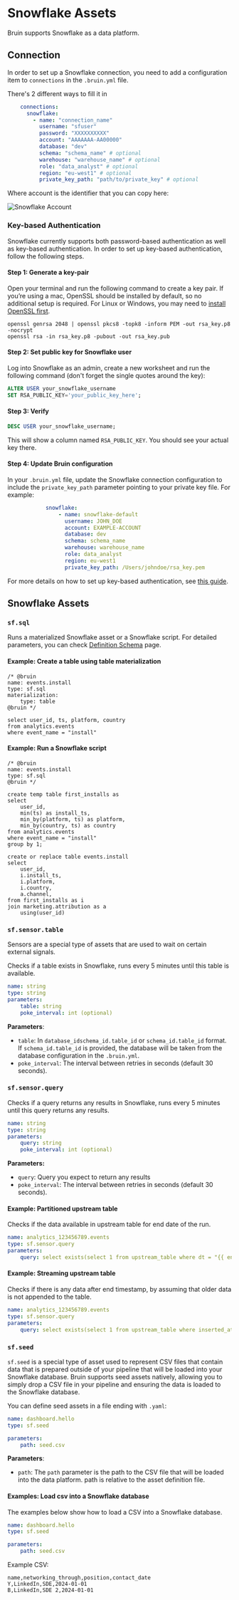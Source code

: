 # Snowflake Assets
Bruin supports Snowflake as a data platform.

## Connection
In order to set up a Snowflake connection, you need to add a configuration item to `connections` in the `.bruin.yml` file.

There's 2 different ways to fill it in

```yaml
    connections:
      snowflake:
        - name: "connection_name"
          username: "sfuser"
          password: "XXXXXXXXXX"
          account: "AAAAAAA-AA00000"
          database: "dev"
          schema: "schema_name" # optional
          warehouse: "warehouse_name" # optional
          role: "data_analyst" # optional
          region: "eu-west1" # optional
          private_key_path: "path/to/private_key" # optional
```

Where account is the identifier that you can copy here:

![Snowflake Account](/snowflake.png)

### Key-based Authentication

Snowflake currently supports both password-based authentication as well as key-based authentication. In order to set up key-based authentication, follow the following steps.


#### Step 1: Generate a key-pair

Open your terminal and run the following command to create a key pair. If you’re using a mac, OpenSSL should be installed by default, so no additional setup is required. For Linux or Windows, you may need to [install OpenSSL first](https://docs.openssl.org/3.4/man7/ossl-guide-introduction/).

```terminal
openssl genrsa 2048 | openssl pkcs8 -topk8 -inform PEM -out rsa_key.p8 -nocrypt
openssl rsa -in rsa_key.p8 -pubout -out rsa_key.pub
```

#### Step 2: Set public key for Snowflake user

Log into Snowflake as an admin, create a new worksheet and run the following command (don't forget the single quotes around the key):

```sql
ALTER USER your_snowflake_username
SET RSA_PUBLIC_KEY='your_public_key_here';
```

#### Step 3: Verify
```sql
DESC USER your_snowflake_username;
```

This will show a column named `RSA_PUBLIC_KEY`. You should see your actual key there.

#### Step 4: Update Bruin configuration

In your `.bruin.yml` file, update the Snowflake connection configuration to include the `private_key_path` parameter pointing to your private key file. For example:

```yaml
            snowflake:
                - name: snowflake-default
                  username: JOHN_DOE
                  account: EXAMPLE-ACCOUNT
                  database: dev
                  schema: schema_name
                  warehouse: warehouse_name
                  role: data_analyst
                  region: eu-west1
                  private_key_path: /Users/johndoe/rsa_key.pem
```


For more details on how to set up key-based authentication, see [this guide](https://select.dev/docs/snowflake-developer-guide/snowflake-key-pair).


## Snowflake Assets

### `sf.sql`
Runs a materialized Snowflake asset or a Snowflake script. For detailed parameters, you can check [Definition Schema](../assets/definition-schema.md) page.


#### Example: Create a table using table materialization
```bruin-sql
/* @bruin
name: events.install
type: sf.sql
materialization:
    type: table
@bruin */

select user_id, ts, platform, country
from analytics.events
where event_name = "install"
```

#### Example: Run a Snowflake script
```bruin-sql
/* @bruin
name: events.install
type: sf.sql
@bruin */

create temp table first_installs as
select 
    user_id, 
    min(ts) as install_ts,
    min_by(platform, ts) as platform,
    min_by(country, ts) as country
from analytics.events
where event_name = "install"
group by 1;

create or replace table events.install
select
    user_id, 
    i.install_ts,
    i.platform, 
    i.country,
    a.channel,
from first_installs as i
join marketing.attribution as a
    using(user_id)
```

### `sf.sensor.table`

Sensors are a special type of assets that are used to wait on certain external signals.


Checks if a table exists in Snowflake, runs every 5 minutes until this table is available.

```yaml
name: string
type: string
parameters:
    table: string
    poke_interval: int (optional)
```
**Parameters**:
- `table`: In `database_idschema_id.table_id` or `schema_id.table_id` format. If `schema_id.table_id` is provided, the database will be taken from the database configuration in the `.bruin.yml`. 
- `poke_interval`: The interval between retries in seconds (default 30 seconds). 


### `sf.sensor.query`


Checks if a query returns any results in Snowflake, runs every 5 minutes until this query returns any results.

```yaml
name: string
type: string
parameters:
    query: string
    poke_interval: int (optional)
```

**Parameters:**
- `query`: Query you expect to return any results
- `poke_interval`: The interval between retries in seconds (default 30 seconds). 

#### Example: Partitioned upstream table
Checks if the data available in upstream table for end date of the run.
```yaml
name: analytics_123456789.events
type: sf.sensor.query
parameters:
    query: select exists(select 1 from upstream_table where dt = "{{ end_date }}"
```

#### Example: Streaming upstream table
Checks if there is any data after end timestamp, by assuming that older data is not appended to the table.
```yaml
name: analytics_123456789.events
type: sf.sensor.query
parameters:
    query: select exists(select 1 from upstream_table where inserted_at > "{{ end_timestamp }}"
```

### `sf.seed`
`sf.seed` is a special type of asset used to represent CSV files that contain data that is prepared outside of your pipeline that will be loaded into your Snowflake database. Bruin supports seed assets natively, allowing you to simply drop a CSV file in your pipeline and ensuring the data is loaded to the Snowflake database.

You can define seed assets in a file ending with `.yaml`:
```yaml
name: dashboard.hello
type: sf.seed

parameters:
    path: seed.csv
```

**Parameters**:
- `path`:  The `path` parameter is the path to the CSV file that will be loaded into the data platform. path is relative to the asset definition file.


####  Examples: Load csv into a Snowflake database

The examples below show how to load a CSV into a Snowflake database.
```yaml
name: dashboard.hello
type: sf.seed

parameters:
    path: seed.csv
```

Example CSV:

```csv
name,networking_through,position,contact_date
Y,LinkedIn,SDE,2024-01-01
B,LinkedIn,SDE 2,2024-01-01
```
